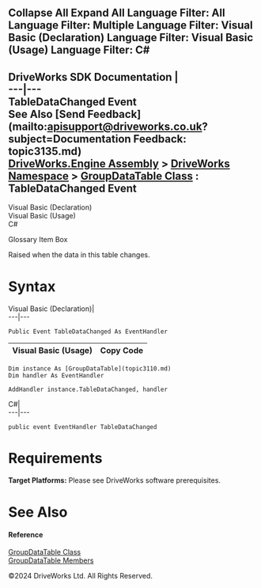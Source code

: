        

 Collapse All Expand All  Language Filter: All  Language Filter: Multiple  Language Filter: Visual Basic (Declaration) Language Filter: Visual Basic (Usage) Language Filter: C#  
---  
DriveWorks SDK Documentation  |   
---|---  
TableDataChanged Event   
See Also [Send Feedback](mailto:apisupport@driveworks.co.uk?subject=Documentation Feedback: topic3135.md)  
[DriveWorks.Engine Assembly](topic2156.md) > [DriveWorks Namespace](topic2159.md) > [GroupDataTable Class](topic3110.md) : TableDataChanged Event  
---  
  
Visual Basic (Declaration)    
Visual Basic (Usage)    
C# 

Glossary Item Box

Raised when the data in this table changes. 

# Syntax

Visual Basic (Declaration)|   
---|---  
      
    
    Public Event TableDataChanged As EventHandler  
  
Visual Basic (Usage)| Copy Code  
---|---  
      
    
    Dim instance As [GroupDataTable](topic3110.md)
    Dim handler As EventHandler
     
    AddHandler instance.TableDataChanged, handler  
  
C#|   
---|---  
      
    
    public event EventHandler TableDataChanged  
  
# Requirements

**Target Platforms:** Please see DriveWorks software prerequisites.

# See Also

#### Reference

[GroupDataTable Class](topic3110.md)   
[GroupDataTable Members](topic3111.md)

©2024 DriveWorks Ltd. All Rights Reserved.
